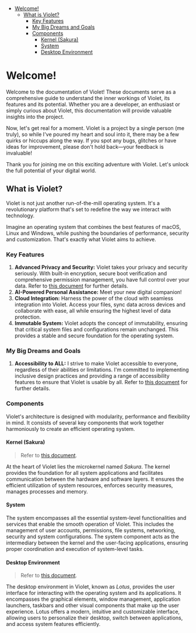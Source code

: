 - [Welcome!](#welcome)
  - [What is Violet?](#what-is-violet)
    - [Key Features](#key-features)
    - [My Big Dreams and Goals](#my-big-dreams-and-goals)
    - [Components](#components)
      - [Kernel (Sakura)](#kernel-sakura)
      - [System](#system)
      - [Desktop Environment](#desktop-environment)

# Welcome!

Welcome to the documentation of Violet! These documents serve as a comprehensive guide to
understand the inner workings of Violet, its features and its potential. Whether you are
a developer, an enthusiast or simply curious about Violet, this documentation will
provide valuable insights into the project.

Now, let's get real for a moment. Violet is a project by a single person (me truly), so
while I've poured my heart and soul into it, there may be a few quirks or hiccups along
the way. If you spot any bugs, glitches or have ideas for improvement, please don't hold
back—your feedback is invaluable!

Thank you for joining me on this exciting adventure with Violet.
Let's unlock the full potential of your digital world.

## What is Violet?
Violet is not just another run-of-the-mill operating system. It's a revolutionary
platform that's set to redefine the way we interact with technology.

Imagine an operating system that combines the best features of macOS, Linux and
Windows, while pushing the boundaries of performance, security and customization.
That's exactly what Violet aims to achieve.

### Key Features
1. **Advanced Privacy and Security:** Violet takes your privacy and security seriously. With built-in encryption, secure boot verification and comprehensive permission management, you have full control over your data. Refer to [this document](./features/privacy-and-security.md) for further details.
2. **AI-Powered Personal Assistance:** Meet your new digital companion!
3. **Cloud Integration:** Harness the power of the cloud with seamless integration into Violet. Access your files, sync data across devices and collaborate with ease, all while ensuring the highest level of data protection.
4. **Immutable System:** Violet adopts the concept of immutability, ensuring that critical system files and configurations remain unchanged. This provides a stable and secure foundation for the operating system.

### My Big Dreams and Goals
1. **Accessibility to ALL:** I strive to make Violet accessible to everyone, regardless of their abilities or limitations. I'm committed to implementing inclusive design practices and providing a range of accessibility features to ensure that Violet is usable by all. Refer to [this document](./applications/lotus.md#accessibility-features) for further details.

### Components
Violet's architecture is designed with modularity, performance and flexibility in mind. It consists of several key components that work together harmoniously to create an efficient operating system.

#### Kernel (Sakura)
> Refer to [this document](./specs/kernel/README.md).

At the heart of Violet lies the microkernel named *Sakura*. The kernel provides the foundation for all system applications and facilitates communication between the hardware and software layers. It ensures the efficient utilization of system resources, enforces security measures, manages processes and memory.

#### System
The system encompasses all the essential system-level functionalities and services that
enable the smooth operation of Violet. This includes the management of user accounts,
permissions, file systems, networking, security and system configurations. The system
component acts as the intermediary between the kernel and the user-facing applications,
ensuring proper coordination and execution of system-level tasks.

#### Desktop Environment
> Refer to [this document](./applications/lotus.md).

The desktop environment in Violet, known as *Lotus*, provides the user interface for
interacting with the operating system and its applications. It encompasses the graphical
elements, window management, application launchers, taskbars and other visual components
that make up the user experience. Lotus offers a modern, intuitive and customizable
interface, allowing users to personalize their desktop, switch between applications, and
access system features efficiently.
